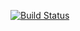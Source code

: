 [![Build Status](https://travis-ci.org/EmanuelAzage/sequelize_testing_demo.svg?branch=master)](https://travis-ci.org/EmanuelAzage/sequelize_testing_demo)
